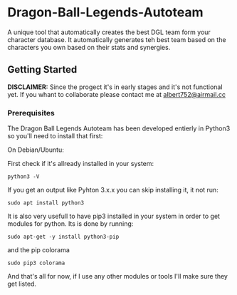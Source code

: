 # Dragon-Ball-Legends-Autoteam
A unique tool that automatically creates the best DGL team form your character database. It automatically generates teh best team based on the characters you own based on their stats and synergies.
## Getting Started

**DISCLAIMER:** Since the progect it's in early stages and it's not functional yet. If you whant to collaborate please contact me at albert752@airmail.cc

### Prerequisites


The Dragon Ball Legends Autoteam has been developed entierly in Python3 so you'll need to install that first:

On Debian/Ubuntu: 

First check if it's allready installed in your system:

```
python3 -V
```

If you get an output like Pyhton 3.x.x you can skip installing it, it not run:

```
sudo apt install python3
```

It is also very usefull to have pip3 installed in your system in order to get modules for python. Its is done by running: 

```
sudo apt-get -y install python3-pip
```

and the pip colorama

```
sudo pip3 colorama
```

And that's all for now, if I use any other modules or tools I'll make sure they get listed.

<!--
### Installing

A step by step series of examples that tell you how to get a development env running

Say what the step will be

```
Give the example
```

And repeat

```
until finished
```

End with an example of getting some data out of the system or using it for a little demo

## Running the tests

Explain how to run the automated tests for this system

### Break down into end to end tests

Explain what these tests test and why

```
Give an example
```

### And coding style tests

Explain what these tests test and why

```
Give an example
```

## Deployment

Add additional notes about how to deploy this on a live system

## Built With

* [Dropwizard](http://www.dropwizard.io/1.0.2/docs/) - The web framework used
* [Maven](https://maven.apache.org/) - Dependency Management
* [ROME](https://rometools.github.io/rome/) - Used to generate RSS Feeds

## Contributing

Please read [CONTRIBUTING.md](https://gist.github.com/PurpleBooth/b24679402957c63ec426) for details on our code of conduct, and the process for submitting pull requests to us.

## Versioning

We use [SemVer](http://semver.org/) for versioning. For the versions available, see the [tags on this repository](https://github.com/your/project/tags). 

## Authors

* **Billie Thompson** - *Initial work* - [PurpleBooth](https://github.com/PurpleBooth)

See also the list of [contributors](https://github.com/your/project/contributors) who participated in this project.

## License

This project is licensed under the MIT License - see the [LICENSE.md](LICENSE.md) file for details

## Acknowledgments

* Hat tip to anyone whose code was used
* Inspiration
* etc


```
```
```
```
```
```
```
```
```
```
-->
